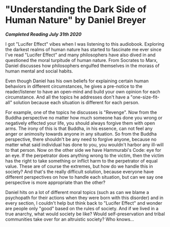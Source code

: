 # "Understanding the Dark Side of Human Nature" by Daniel Breyer

***Completed Reading July 31th 2020***

I got "Lucifer Effect" vibes when I was listening to this audiobook. Exploring the darkest realms of human nature has started to fascinate me ever since I've read "Lucifer Effect" and many philosophers have also dived in and questioned the moral turpitude of human nature. From Socrates to Marx, Daniel discusses how philosophers engulfed themselves in the morass of human mental and social habits.

Even though Daniel has his own beliefs for explaining certain human behaviors in different circumstances, he gives a pre-notice to the reader/listener to have an open-mind and build your own opinion for each circumstance. And all the topics he addresses don't have a "one-size-fit-all" solution because each situation is different for each person.

For example, one of the topics he discusses is "Revenge". Now from the Buddha perspective no matter how much someone has done you wrong or negatively effected your life, you should always forgive them with open arms. The irony of this is that Buddha, in his essence, can not feel any anger or animosity towards anyone in any situation. So from the Buddha perspective, there shouldn't be any need to forgive anyone, because no matter what said individual has done to you, you wouldn't harbor any ill-will to that person. Now on the other side we have Hammurabi's Code: eye for an eye. If the perpetrator does anything wrong to the victim, then the victim has the right to take something or inflict harm to the perpetrator of equal value. These are of course the extremes, but how do we handle this in society? And that's the really difficult solution, because everyone have different perspectives on how to handle each situation, but can we say one perspective is more appropriate than the other?

Daniel hits on a lot of different moral topics (such as can we blame a psychopath for their actions when they were born with this disorder) and in every section, I couldn't help but think back to "Lucifer Effect" and wonder are people only "good" based on the rules of society. And if we lived in a true anarchy, what would society be like? Would self-preservation and tribal communities take over for an altruistic society? Who knows...
